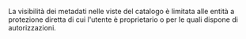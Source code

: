 La visibilità dei metadati nelle viste del catalogo è limitata alle entità a protezione diretta di cui l'utente è proprietario o per le quali dispone di autorizzazioni.